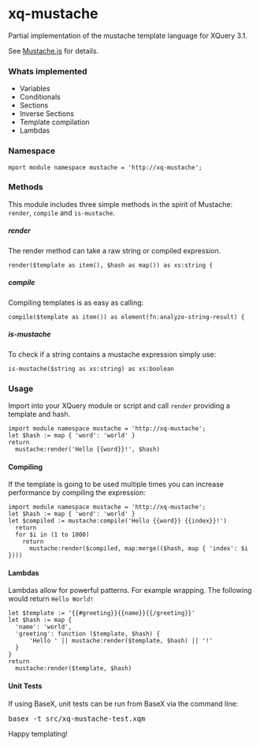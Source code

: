# xq-mustache
Partial implementation of the mustache template language for XQuery 3.1. <p />
See <a href="https://mustache.github.io/">Mustache.js</a> for details.

### Whats implemented
* Variables
* Conditionals
* Sections
* Inverse Sections
* Template compilation
* Lambdas

### Namespace
```xquery
mport module namespace mustache = 'http://xq-mustache'; 
```

### Methods
This module includes three simple methods in the spirit of Mustache: <code>render</code>, <code>compile</code> and <code>is-mustache</code>. <br />

##### render
The render method can take a raw string or compiled expression.
```xquery
render($template as item(), $hash as map()) as xs:string {
```

##### compile
Compiling templates is as easy as calling: 
```xquery
compile($template as item()) as element(fn:analyze-string-result) {
```
##### is-mustache
To check if a string contains a mustache expression simply use:
```xquery
is-mustache($string as xs:string) as xs:boolean
```

### Usage
Import into your XQuery module or script and call <code>render</code> providing a template and hash.

```xquery
import module namespace mustache = 'http://xq-mustache';
let $hash := map { 'word': 'world' }
return
  mustache:render('Hello {{word}}!', $hash) 
```
#### Compiling
If the template is going to be used multiple times you can increase performance by compiling the expression:
```xquery
import module namespace mustache = 'http://xq-mustache';
let $hash := map { 'word': 'world' }
let $compiled := mustache:compile('Hello {{word}} {{index}}!')
  return
  for $i in (1 to 1000)
    return
      mustache:render($compiled, map:merge(($hash, map { 'index': $i }))) 
```
#### Lambdas
Lambdas allow for powerful patterns. For example wrapping. The following would return 
<code>Hello World!</code>

```xquery
let $template := '{{#greeting}}{{name}}{{/greeting}}'
let $hash := map {
  'name': 'world',
  'greeting': function ($template, $hash) {
      'Hello ' || mustache:render($template, $hash) || '!' 
  }
}
return
  mustache:render($template, $hash)
```

#### Unit Tests
If using BaseX, unit tests can be run from BaseX via the command line:
<pre>basex -t src/xq-mustache-test.xqm</pre>

Happy templating!
